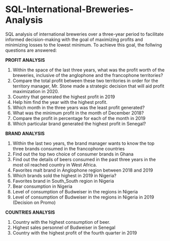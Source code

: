 # SQL-International-Breweries-Analysis

SQL analysis of international breweries over a three-year period to facilitate informed decision-making with the goal of maximizing profits and minimizing losses  to the lowest minimum. To achieve this goal, the follwing questions are answered:

**PROFIT ANALYSIS**
1. Within the space of the last three years, what was the profit worth of the breweries,
inclusive of the anglophone and the francophone territories?
2. Compare the total profit between these two territories in order for the territory manager,
Mr. Stone made a strategic decision that will aid profit maximization in 2020.
3. Country that generated the highest profit in 2019
4. Help him find the year with the highest profit.
5. Which month in the three years was the least profit generated?
6. What was the minimum profit in the month of December 2018?
7. Compare the profit in percentage for each of the month in 2019
8. Which particular brand generated the highest profit in Senegal?

**BRAND ANALYSIS**
1. Within the last two years, the brand manager wants to know the top three brands
consumed in the francophone countries
2. Find out the top two choice of consumer brands in Ghana
3. Find out the details of beers consumed in the past three years in the most oil reached
country in West Africa.
4. Favorites malt brand in Anglophone region between 2018 and 2019
5. Which brands sold the highest in 2019 in Nigeria?
6. Favorites brand in South_South region in Nigeria
7. Bear consumption in Nigeria
8. Level of consumption of Budweiser in the regions in Nigeria
9. Level of consumption of Budweiser in the regions in Nigeria in 2019 (Decision on Promo)

**COUNTRIES ANALYSIS**
1. Country with the highest consumption of beer.
2. Highest sales personnel of Budweiser in Senegal
3. Country with the highest profit of the fourth quarter in 2019
